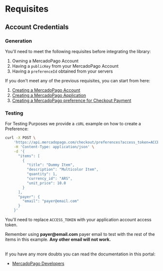 # Requisites

## Account Credentials

### Generation

You'll need to meet the following requisites before integrating the library:

1. Owning a MercadoPago Account
2. Having a `publicKey` from your MercadoPago Account
3. Having a `preferenceId` obtained from your servers

If you don't meet any of the previous requisites, you can start from here:

1. [Creating a MercadoPago Account](https://www.mercadopago.com.ar/)
2. [Creating a MercadoPago Application](https://applications.mercadopago.com/)
3. [Creating a MercadoPago preference for Checkout Payment](https://www.mercadopago.com.ar/developers/es/reference/preferences/_checkout_preferences/post/)

### Testing

For Testing Purposes we provide a `cURL` example on how to create a Preference:

```bash
curl -X POST \
    'https://api.mercadopago.com/checkout/preferences?access_token=ACCESS_TOKEN' \
    -H 'Content-Type: application/json' \
    -d '{
      "items": [
        {
          "title": "Dummy Item",
          "description": "Multicolor Item",
          "quantity": 1,
          "currency_id": "ARS",
          "unit_price": 10.0
        }
      ],
      "payer": {
        "email": "payer@email.com"
      }
    }'
```

You'll need to replace `ACCESS_TOKEN` with your application account access token.

<div class="alert alert--warning" role="alert" style={{ backgroundColor: '#FFD026', color: '#002b40' }}>
  Remember using <strong>payer@email.com</strong> payer email to test with the rest of the items in this example. <strong>Any other email will not work.</strong>
</div> 
<br/>

If you have any more doubts you can read the documentation in this portal:

- [MercadoPago Developers](https://developers.mercadopago.com/)
